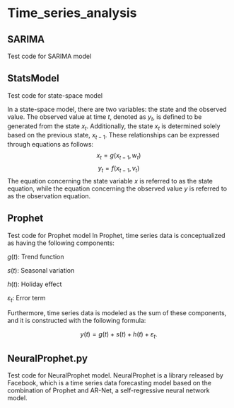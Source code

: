 # Time_series_analysis

## SARIMA
Test code for SARIMA model

## StatsModel
Test code for state-space model

In a state-space model, there are two variables: the state and the observed value. The observed value at time $t$, denoted as $y_t$, is defined to be generated from the state $x_t$. Additionally, the state $x_t$ is determined solely based on the previous state, $x_{t-1}$. These relationships can be expressed through equations as follows:
$$x_t = g(x_{t-1},w_t)$$ 
$$y_t = f(x_{t-1},v_t)$$
The equation concerning the state variable $x$ is referred to as the state equation, while the equation concerning the observed value $y$ is referred to as the observation equation.

## Prophet
Test code for Prophet model
In Prophet, time series data is conceptualized as having the following components:

$g(t)$: Trend function

$s(t)$: Seasonal variation

$h(t)$: Holiday effect

$ε_t$: Error term

Furthermore, time series data is modeled as the sum of these components, and it is constructed with the following formula:

$$y(t) = g(t) + s(t) + h(t) + ε_t.$$






## NeuralProphet.py
Test code for NeuralProphet model.
NeuralProphet is a library released by Facebook, which is a time series data forecasting model based on the combination of Prophet and AR-Net, a self-regressive neural network model.
